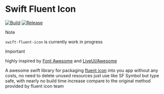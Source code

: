 # Swift Fluent Icon

[![Build](https://github.com/vvisionnn/swift-fluent-icon/actions/workflows/build.yml/badge.svg)](https://github.com/vvisionnn/swift-fluent-icon/actions/workflows/build.yml)
[![Release](https://github.com/vvisionnn/swift-fluent-icon/actions/workflows/release.yml/badge.svg)](https://github.com/vvisionnn/swift-fluent-icon/actions/workflows/release.yml)

> [!NOTE]  
> `swift-fluent-icon` is currently work in progress

> [!IMPORTANT]  
> highly inspired by [Font Awesome](https://fontawesome.com/) and [LiveUI/Awesome](https://github.com/LiveUI/Awesome)

A awesome swift library for packaging [fluent icon](https://github.com/microsoft/fluentui-system-icons) into you app without any costs, no need to delete unused resources just use like SF Symbol but type safe, with nearly no build time increase compare to the original method provided by fluent icon team
